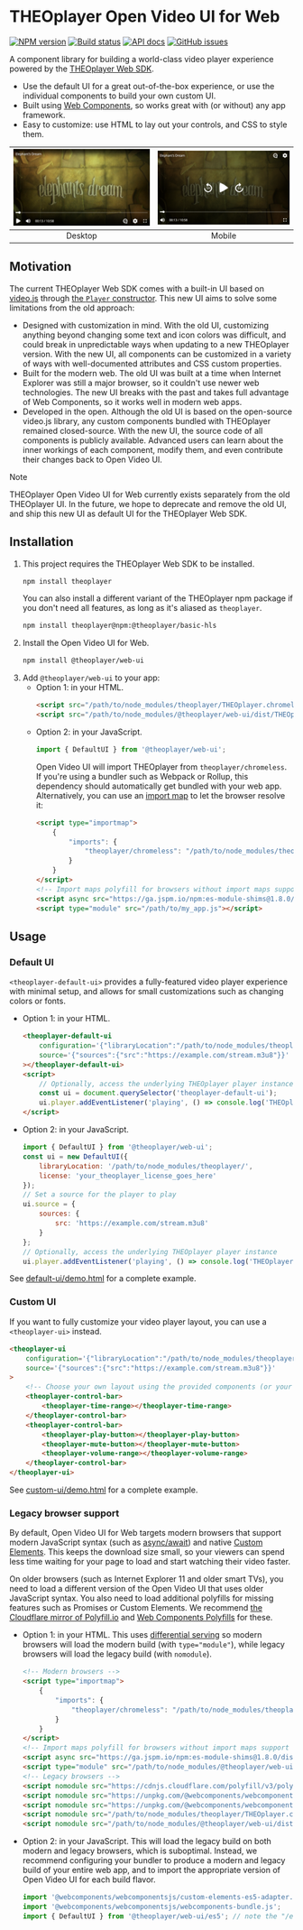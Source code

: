 # THEOplayer Open Video UI for Web

[![NPM version](https://img.shields.io/npm/v/%40theoplayer%2Fweb-ui)](https://www.npmjs.com/package/@theoplayer/web-ui)
[![Build status](https://github.com/THEOplayer/web-ui/workflows/CI/badge.svg)](https://github.com/THEOplayer/web-ui/actions/workflows/ci.yml)
[![API docs](https://img.shields.io/badge/api%20docs-orange.svg)](https://theoplayer.github.io/web-ui/api/)
[![GitHub issues](https://img.shields.io/github/issues/THEOplayer/web-ui)](https://github.com/THEOplayer/web-ui/issues)

A component library for building a world-class video player experience powered by
the [THEOplayer Web SDK](https://www.theoplayer.com/product/theoplayer).

-   Use the default UI for a great out-of-the-box experience, or use the individual components to build your own custom UI.
-   Built using [Web Components](https://developer.mozilla.org/en-US/docs/Web/Web_Components), so works great with (or without) any app framework.
-   Easy to customize: use HTML to lay out your controls, and CSS to style them.

| ![Screenshot on desktop](https://raw.githubusercontent.com/THEOplayer/web-ui/v1.0.0/docs/assets/screenshot-desktop.png) | ![Screenshot on mobile](https://raw.githubusercontent.com/THEOplayer/web-ui/v1.0.0/docs/assets/screenshot-mobile.png) |
| :---------------------------------------------------------------------------------------------------------------------: | :-------------------------------------------------------------------------------------------------------------------: |
|                                                         Desktop                                                         |                                                        Mobile                                                         |

## Motivation

The current THEOplayer Web SDK comes with a built-in UI based on [video.js](https://github.com/videojs/video.js) through [the `Player` constructor](https://www.theoplayer.com/docs/theoplayer/v6/api-reference/web/classes/Player.html). This new UI aims to solve some limitations from the old approach:

-   Designed with customization in mind. With the old UI, customizing anything beyond changing some text and icon colors was difficult, and could break in unpredictable ways when updating to a new THEOplayer version. With the new UI, all components can be customized in a variety of ways with well-documented attributes and CSS custom properties.
-   Built for the modern web. The old UI was built at a time when Internet Explorer was still a major browser, so it couldn't use newer web technologies. The new UI breaks with the past and takes full advantage of Web Components, so it works well in modern web apps.
-   Developed in the open. Although the old UI is based on the open-source video.js library, any custom components bundled with THEOplayer remained closed-source. With the new UI, the source code of all components is publicly available. Advanced users can learn about the inner workings of each component, modify them, and even contribute their changes back to Open Video UI.

> [!NOTE]  
> THEOplayer Open Video UI for Web currently exists separately from the old THEOplayer UI. In the future, we hope to deprecate and remove the old UI, and ship this new UI as default UI for the THEOplayer Web SDK.

## Installation

1. This project requires the THEOplayer Web SDK to be installed.
    ```sh
    npm install theoplayer
    ```
    You can also install a different variant of the THEOplayer npm package if you don't need all features, as long as it's aliased as `theoplayer`.
    ```sh
    npm install theoplayer@npm:@theoplayer/basic-hls
    ```
2. Install the Open Video UI for Web.
    ```sh
    npm install @theoplayer/web-ui
    ```
3. Add `@theoplayer/web-ui` to your app:
    - Option 1: in your HTML.
        ```html
        <script src="/path/to/node_modules/theoplayer/THEOplayer.chromeless.js"></script>
        <script src="/path/to/node_modules/@theoplayer/web-ui/dist/THEOplayerUI.js"></script>
        ```
    - Option 2: in your JavaScript.
        ```js
        import { DefaultUI } from '@theoplayer/web-ui';
        ```
        Open Video UI will import THEOplayer from `theoplayer/chromeless`.
        If you're using a bundler such as Webpack or Rollup, this dependency should automatically get bundled with your web app.
        Alternatively, you can use an [import map](https://developer.mozilla.org/en-US/docs/Web/HTML/Element/script/type/importmap) to let the browser resolve it:
        ```html
        <script type="importmap">
            {
                "imports": {
                    "theoplayer/chromeless": "/path/to/node_modules/theoplayer/THEOplayer.chromeless.esm.js"
                }
            }
        </script>
        <!-- Import maps polyfill for browsers without import maps support (e.g. Safari 16.3) -->
        <script async src="https://ga.jspm.io/npm:es-module-shims@1.8.0/dist/es-module-shims.js" crossorigin="anonymous"></script>
        <script type="module" src="/path/to/my_app.js"></script>
        ```

## Usage

### Default UI

`<theoplayer-default-ui>` provides a fully-featured video player experience with minimal setup, and allows for small customizations such as changing colors or fonts.

-   Option 1: in your HTML.
    ```html
    <theoplayer-default-ui
        configuration='{"libraryLocation":"/path/to/node_modules/theoplayer/","license":"your_theoplayer_license_goes_here"}'
        source='{"sources":{"src":"https://example.com/stream.m3u8"}}'
    ></theoplayer-default-ui>
    <script>
        // Optionally, access the underlying THEOplayer player instance
        const ui = document.querySelector('theoplayer-default-ui');
        ui.player.addEventListener('playing', () => console.log('THEOplayer is now playing'));
    </script>
    ```
-   Option 2: in your JavaScript.
    ```js
    import { DefaultUI } from '@theoplayer/web-ui';
    const ui = new DefaultUI({
        libraryLocation: '/path/to/node_modules/theoplayer/',
        license: 'your_theoplayer_license_goes_here'
    });
    // Set a source for the player to play
    ui.source = {
        sources: {
            src: 'https://example.com/stream.m3u8'
        }
    };
    // Optionally, access the underlying THEOplayer player instance
    ui.player.addEventListener('playing', () => console.log('THEOplayer is now playing'));
    ```

See [default-ui/demo.html](https://github.com/THEOplayer/web-ui/blob/main/docs/static/open-video-ui/v1/examples/web/default-ui/demo.html) for a complete example.

### Custom UI

If you want to fully customize your video player layout, you can use a `<theoplayer-ui>` instead.

```html
<theoplayer-ui
    configuration='{"libraryLocation":"/path/to/node_modules/theoplayer/","license":"your_theoplayer_license_goes_here"}'
    source='{"sources":{"src":"https://example.com/stream.m3u8"}}'
>
    <!-- Choose your own layout using the provided components (or your own!) -->
    <theoplayer-control-bar>
        <theoplayer-time-range></theoplayer-time-range>
    </theoplayer-control-bar>
    <theoplayer-control-bar>
        <theoplayer-play-button></theoplayer-play-button>
        <theoplayer-mute-button></theoplayer-mute-button>
        <theoplayer-volume-range></theoplayer-volume-range>
    </theoplayer-control-bar>
</theoplayer-ui>
```

See [custom-ui/demo.html](https://github.com/THEOplayer/web-ui/blob/main/docs/static/open-video-ui/v1/examples/web/custom-ui/demo.html) for a complete example.

### Legacy browser support

By default, Open Video UI for Web targets modern browsers that support modern JavaScript syntax (such as [async/await](https://caniuse.com/async-functions)) and native [Custom Elements](https://caniuse.com/custom-elementsv1). This keeps the download size small, so your viewers can spend less time waiting for your page to load and start watching their video faster.

On older browsers (such as Internet Explorer 11 and older smart TVs), you need to load a different version of the Open Video UI that uses older JavaScript syntax. You also need to load additional polyfills for missing features such as Promises or Custom Elements. We recommend [the Cloudflare mirror of Polyfill.io](https://cdnjs.cloudflare.com/polyfill/) and [Web Components Polyfills](https://github.com/webcomponents/polyfills) for these.

-   Option 1: in your HTML. This uses [differential serving](https://css-tricks.com/differential-serving/) so modern browsers will load the modern build (with `type="module"`), while legacy browsers will load the legacy build (with `nomodule`).

    ```html
    <!-- Modern browsers -->
    <script type="importmap">
        {
            "imports": {
                "theoplayer/chromeless": "/path/to/node_modules/theoplayer/THEOplayer.chromeless.esm.js"
            }
        }
    </script>
    <!-- Import maps polyfill for browsers without import maps support (e.g. Safari 16.3) -->
    <script async src="https://ga.jspm.io/npm:es-module-shims@1.8.0/dist/es-module-shims.js" crossorigin="anonymous"></script>
    <script type="module" src="/path/to/node_modules/@theoplayer/web-ui/dist/THEOplayerUI.mjs"></script>
    <!-- Legacy browsers -->
    <script nomodule src="https://cdnjs.cloudflare.com/polyfill/v3/polyfill.min.js?features=es2015"></script>
    <script nomodule src="https://unpkg.com/@webcomponents/webcomponentsjs@2.8.0/custom-elements-es5-adapter.js"></script>
    <script nomodule src="https://unpkg.com/@webcomponents/webcomponentsjs@2.8.0/webcomponents-bundle.js"></script>
    <script nomodule src="/path/to/node_modules/theoplayer/THEOplayer.chromeless.js"></script>
    <script nomodule src="/path/to/node_modules/@theoplayer/web-ui/dist/THEOplayerUI.es5.js"></script>
    ```

-   Option 2: in your JavaScript. This will load the legacy build on both modern and legacy browsers, which is suboptimal. Instead, we recommend configuring your bundler to produce a modern and legacy build of your entire web app, and to import the appropriate version of Open Video UI for each build flavor.

    ```js
    import '@webcomponents/webcomponentsjs/custom-elements-es5-adapter.js';
    import '@webcomponents/webcomponentsjs/webcomponents-bundle.js';
    import { DefaultUI } from '@theoplayer/web-ui/es5'; // note the "/es5" suffix
    ```
